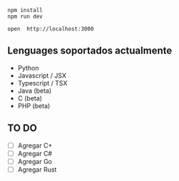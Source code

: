 ```
npm install
npm run dev
```

```
open  http://localhost:3000
```

## Lenguages soportados actualmente
- Python
- Javascript / JSX
- Typescript / TSX
- Java (beta)
- C (beta)
- PHP (beta)
  
  
## TO DO
- [ ] Agregar C+
- [ ] Agregar C#
- [ ] Agregar Go
- [ ] Agregar Rust